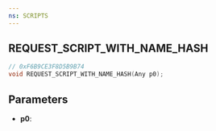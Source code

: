 ```yaml
---
ns: SCRIPTS
---
```

## REQUEST_SCRIPT_WITH_NAME_HASH

```c
// 0xF6B9CE3F8D5B9B74
void REQUEST_SCRIPT_WITH_NAME_HASH(Any p0);
```

## Parameters
* **p0**:
